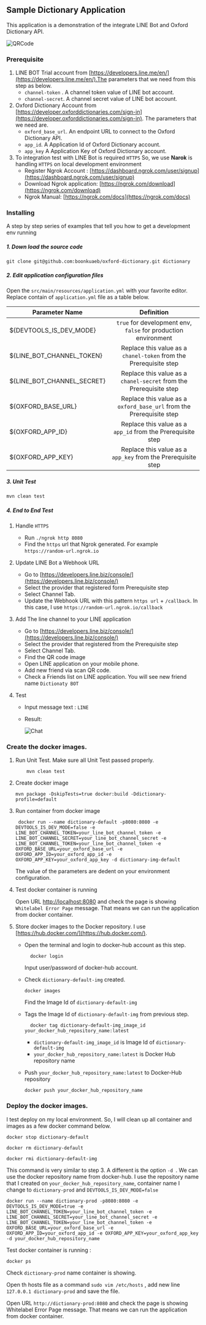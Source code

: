 ## Sample Dictionary Application

This application is a demonstration of the integrate LINE Bot and Oxford Dictionary API.

   ![QRCode](docs/qr-code.png "qr code chat")

### Prerequisite

1. LINE BOT Trial account from [https://developers.line.me/en/](https://developers.line.me/en/).The parameters that we need from this step as below.
     * `channel-token` . A channel token value of LINE bot account.
     * `channel-secret`. A channel secret value of LINE bot account.
2. Oxford Dictionary Account from [https://developer.oxforddictionaries.com/sign-in](https://developer.oxforddictionaries.com/sign-in). The parameters that we need are.
    * `oxford_base_url`. An endpoint URL to connect to the Oxford Dictionary API.
    * `app_id`. A Application Id of Oxford Dictionary account.
    * `app_key` A Application Key of Oxford Dictionary account.
3. To integration test with LINE Bot is required `HTTPS` So, we use **Narok** is handling `HTTPS` on local development environment
    * Register Ngrok Account : [https://dashboard.ngrok.com/user/signup](https://dashboard.ngrok.com/user/signup)
    * Download Ngrok application: [https://ngrok.com/download](https://ngrok.com/download)
    * Ngrok Manual: [https://ngrok.com/docs](https://ngrok.com/docs)
### Installing
A step by step series of examples that tell you how to get a development env running
##### 1. Down load the source code
```git
git clone git@github.com:boonkuaeb/oxford-dictionary.git dictionary
```
##### 2. Edit application configuration files
Open the `src/main/resources/application.yml` with your favorite editor.
Replace contain of `application.yml` file as a table below.

| Parameter Name        | Definition|
| ------------- |:-------------:|
| ${DEVTOOLS_IS_DEV_MODE}      |  `true` for development env, `false` for production environment |
| ${LINE_BOT_CHANNEL_TOKEN}      | Replace this value as a `chanel-token` from the Prerequisite  step |
| ${LINE_BOT_CHANNEL_SECRET} | Replace this value as a `chanel-secret` from the Prerequisite  step     |
| ${OXFORD_BASE_URL} | Replace this value as a `oxford_base_url` from the Prerequisite  step     |
| ${OXFORD_APP_ID} | Replace this value as a `app_id` from the Prerequisite  step      |
| ${OXFORD_APP_KEY} | Replace this value as a `app_key` from the Prerequisite  step       |

##### 3. Unit Test
```bash
mvn clean test
```

##### 4. End to End Test
1. Handle `HTTPS`
    * Run `./ngrok http 8080`
    * Find the `https` url that Ngrok generated. For example `https://random-url.ngrok.io`
2. Update LINE Bot a Webhook URL
    * Go to [https://developers.line.biz/console/](https://developers.line.biz/console/)
    * Select the provider that registered form Prerequisite step
    * Select Channel Tab.
    * Update the Webhook URL with this pattern `https url` + `/callback`. In this case, I use `https://random-url.ngrok.io/callback`
   
3. Add The line channel to your LINE application 
    * Go to [https://developers.line.biz/console/](https://developers.line.biz/console/)
    * Select the provider that registered from the Prerequisite step
    * Select Channel Tab.
    * Find the QR code image
    * Open LINE application on your mobile phone. 
    * Add new friend via scan QR code.
    * Check a Friends list on LINE application. You will see new friend name `Dictionaty BOT`
    
4. Test
    * Input message text : `LINE`
    * Result: 
    
      ![Chat](docs/test-chat.png "Test chat" )


### Create the docker images.

1. Run Unit Test. Make sure all Unit Test passed properly. 
    ```$docker
        mvn clean test
    ```
2. Create docker image
    ```$docker
    mvn package -DskipTests=true docker:build -Ddictionary-profile=default
    ```
3. Run container from docker image
    ```docker
     docker run --name dictionary-default -p8080:8080 -e DEVTOOLS_IS_DEV_MODE=false -e LINE_BOT_CHANNEL_TOKEN=your_line_bot_channel_token -e LINE_BOT_CHANNEL_SECRET=your_line_bot_channel_secret -e LINE_BOT_CHANNEL_TOKEN=your_line_bot_channel_token -e OXFORD_BASE_URL=your_oxford_base_url -e OXFORD_APP_ID=your_oxford_app_id -e OXFORD_APP_KEY=your_oxford_app_key -d dictionary-img-default
    ```
    The value of the parameters are dedent on your environment configuration.
4. Test docker container is running

    Open URL [http://localhost:8080](http://localhost:8080) and check the page is showing `Whitelabel Error Page` message. That means we can run the application from docker container.

5. Store docker images to the Docker repository.
    I use [https://hub.docker.com/](https://hub.docker.com/). 
    * Open the terminal and login to docker-hub account as this step.
        ```docker
          docker login
        ```
        Input user/password of docker-hub account.
    * Check `dictionary-default-img` created.
      ```docker
      docker images
      ```
      Find the Image Id of `dictionary-default-img`
        
    * Tags  the Image Id of `dictionary-default-img` from previous step.
        ```docker
          docker tag dictionary-default-img_image_id your_docker_hub_repository_name:latest
       ```
        * `dictionary-default-img_image_id` is Image Id of `dictionary-default-img`
        * `your_docker_hub_repository_name:latest` is Docker Hub repository name
    * Push `your_docker_hub_repository_name:latest` to Docker-Hub repository
      ```docker
      docker push your_docker_hub_repository_name
      ```
### Deploy the docker images.      
I test deploy on my local environment. So, I will clean up all  container and  images as a few docker command below.

```docker
docker stop dictionary-default
```

```docker
docker rm dictionary-default
```


```docker
docker rmi dictionary-default-img
```



This command is very similar to step 3. A different is the option `-d `.
We can use the docker repository name from docker-hub. I use the repository name that I created on `your_docker_hub_repository_name`, container name I change to `dictionary-prod` and `DEVTOOLS_IS_DEV_MODE=false`

```docker
docker run --name dictionary-prod -p8080:8080 -e DEVTOOLS_IS_DEV_MODE=true -e LINE_BOT_CHANNEL_TOKEN=your_line_bot_channel_token -e LINE_BOT_CHANNEL_SECRET=your_line_bot_channel_secret -e LINE_BOT_CHANNEL_TOKEN=your_line_bot_channel_token -e OXFORD_BASE_URL=your_oxford_base_url -e OXFORD_APP_ID=your_oxford_app_id -e OXFORD_APP_KEY=your_oxford_app_key -d your_docker_hub_repository_name
```
Test docker container is running :
```docker
docker ps
```
Check `dictionary-prod` name container is showing.

Open th hosts file as a command `sudo vim /etc/hosts` , add new line `127.0.0.1 dictionary-prod` and save the file.

Open URL `http://dictionary-prod:8080` and check the page is showing Whitelabel Error Page message. That means we can run the application from docker container.
